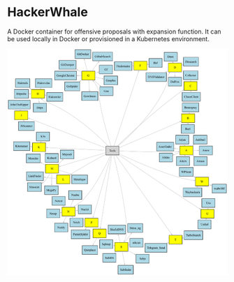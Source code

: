 # HackerWhale

A Docker container for offensive proposals with expansion function. It can be used locally in Docker or provisioned in a Kubernetes environment.


![Tools](assets/tools_map.png)